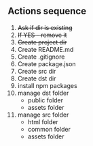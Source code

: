 ## Actions sequence
1. ~~Ask if dir is existing~~
1. ~~If YES - remove it~~
1. ~~Create project dir~~
1. Create README.md
1. Create .gitignore
1. Create package.json
1. Create src dir
1. Create dst dir
1. install npm packages
1. manage dst folder
    * public folder
    * assets folder
1. manage src folder
    * html folder
    * common folder
    * assets folder